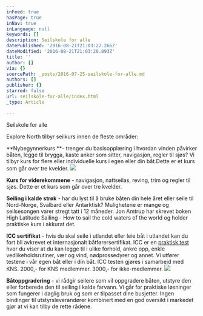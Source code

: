 ```yaml
---
inFeed: true
hasPage: true
inNav: true
inLanguage: null
keywords: []
description: Seilskole for alle
datePublished: '2016-08-21T21:03:27.266Z'
dateModified: '2016-08-21T21:03:20.893Z'
title: ''
author: []
via: {}
sourcePath: _posts/2016-07-25-seilskole-for-alle.md
authors: []
publisher: {}
starred: false
url: seilskole-for-alle/index.html
_type: Article

---
```

Seilskole for alle

Explore North tilbyr seilkurs innen de fleste områder:

**Nybegynnerkurs **- trenger du basisopplæring i hvordan vinden påvirker båten, legge til brygga, kaste anker som sitter, navigasjon, regler til sjøs? Vi tilbyr kurs for flere eller individuelle kurs i egen eller din båt.Dette er et kurs som går over tre kvelder.
![](https://the-grid-user-content.s3-us-west-2.amazonaws.com/dcbbe328-5b13-47b3-9cfc-fdbef1218543.jpg)

**Kurs for viderekommene** - navigasjon, nattseilas, reving, trim og regler til sjøs. Dette er et kurs som går over tre kvelder.

**Seiling i kalde strøk** - har du lyst til å bruke båten din hele året eller seile til Nord-Norge, Svalbard eller Antarktisk? Mulighetene er mange og seilsesongen varer stregt tatt i 12 måneder. Jon Amtrup har skrevet boken High Latitude Sailing - How to sail the cold waters of the world og holder praktiske kurs i akkurat det.

**ICC sertifikat** - hvis du skal seile i utlandet eller leie båt i utlandet kan du fort bli avkrevet et internasjonalt båtførersertifikat. ICC er en [praktisk test][0] hvor du viser at du kan legge til i ulike forhold, ankre opp, enkle vedlikeholdsrutiner, vær og vind, nødprossedyrer og annet. Vi utfører testene i vår egen båt eller i din båt. ICC testen gjøres i samarbeid med KNS. 2000,- for KNS medlemmer. 3000,- for ikke-medlemmer.
![](https://the-grid-user-content.s3-us-west-2.amazonaws.com/fa390c92-b6a9-4816-beed-215417c1410f.jpg)

**Båtoppgradering** - vi rådgir seilere som vil oppgradere båten, utstyre den eller forberede den til seiling i kalde farvann. Vi går for praktiske løsninger som fungerer i daglig bruk og som er tilpasset dine busjetter. Ingen bindinger til utstyrsleverandører kombinert med en god oversikt i markedet gjør at vi kan tilby de rette rådene.

[0]: https://www.sjofartsdir.no/veiledninger/ofte-stilte-sporsmal-om-icc/